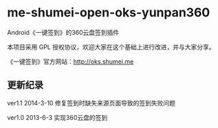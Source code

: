 me-shumei-open-oks-yunpan360
============================
Android《一键签到》的360云盘签到插件

本项目采用 GPL 授权协议，欢迎大家在这个基础上进行改进，并与大家分享。

《一键签到》官方网站：<http://oks.shumei.me>


## 更新纪录
ver1.1 2014-3-10
修复签到时缺失来源页面导致的签到失败问题

ver1.0 2013-6-3
实现360云盘的签到